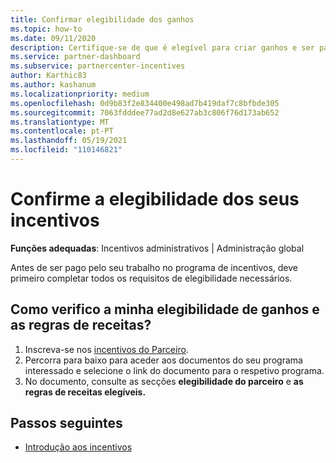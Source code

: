 ```yaml
---
title: Confirmar elegibilidade dos ganhos
ms.topic: how-to
ms.date: 09/11/2020
description: Certifique-se de que é elegível para criar ganhos e ser pago no programa de incentivos. Verifique as suas regras de elegibilidade e receitas no Partner Center.
ms.service: partner-dashboard
ms.subservice: partnercenter-incentives
author: Karthic83
ms.author: kashanum
ms.localizationpriority: medium
ms.openlocfilehash: 0d9b83f2e834400e498ad7b419daf7c8bfbde305
ms.sourcegitcommit: 7063fdddee77ad2d8e627ab3c806f76d173ab652
ms.translationtype: MT
ms.contentlocale: pt-PT
ms.lasthandoff: 05/19/2021
ms.locfileid: "110146821"
---
```

# <a name="confirm-your-incentives-earnings-eligibility"></a>Confirme a elegibilidade dos seus incentivos

**Funções adequadas**: Incentivos administrativos | Administração global

Antes de ser pago pelo seu trabalho no programa de incentivos, deve primeiro completar todos os requisitos de elegibilidade necessários.

## <a name="how-do-i-check-my-earning-eligibility-and-revenue-rules"></a>Como verifico a minha elegibilidade de ganhos e as regras de receitas?

1. Inscreva-se nos [incentivos do Parceiro](https://partner.microsoft.com/membership/partner-incentives).
2. Percorra para baixo para aceder aos documentos do seu programa interessado e selecione o link do documento para o respetivo programa.
3. No documento, consulte as secções **elegibilidade do parceiro** e **as regras de receitas elegíveis.**

## <a name="next-steps"></a>Passos seguintes

- [Introdução aos incentivos](incentives-get-started-intro.md)

